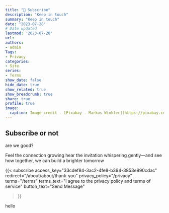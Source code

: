 ```yaml
---
title: "📧 Subscribe"
description: "Keep in touch"
summary: "Keep in touch"
date: "2023-07-28"
# Date updated
lastmod: '2023-07-28'
url: 
authors: 
- admin
Tags: 
- Privacy
categories: 
- Site
series: 
- Terms
show_date: false
hide_date: true
show_related: true
show_breadcrumb: true
share: true
profile: true
image:
  caption: Image credit - [Pixabay - Markus Winkler](https://pixabay.com/photos/privacy-policy-dsgvo-5243225/)
---
```

## Subscribe or not

are we good?

Feel the connection growing hear the invitation whispering gently—and see how together, we can build a brighter tomorrow

{{< subscribe 
    access_key="33cdef84-3ac2-4fe8-b394-3853e990cdac"
    redirect="/about/about/thank-you"
    privacy_policy="/privacy"
    terms="/terms"
    terms_text="I agree to the privacy policy and terms of service"
    button_text="Send Message"
>}}
<div class="post-content prose prose-slate lg:prose-xl dark:prose-invert mt-8">
hello

</div>





